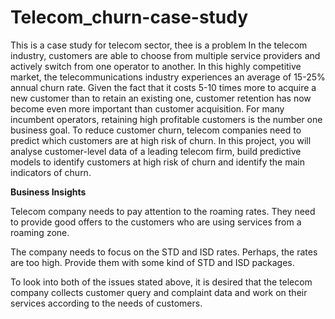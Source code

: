 # Telecom_churn-case-study
This is a case study for telecom sector, thee is a problem In the telecom industry, customers are able to choose from multiple service providers and actively switch from one operator to another. In this highly competitive market, the telecommunications industry experiences an average of 15-25% annual churn rate. Given the fact that it costs 5-10 times more to acquire a new customer than to retain an existing one, customer retention has now become even more important than customer acquisition.
For many incumbent operators, retaining high profitable customers is the number one business goal.
To reduce customer churn, telecom companies need to predict which customers are at high risk of churn.
In this project, you will analyse customer-level data of a leading telecom firm, build predictive models to identify customers at high risk of churn and identify the main indicators of churn.


**Business Insights**


Telecom company needs to pay attention to the roaming rates. They need to provide good offers to the customers who are using services from a roaming zone.

The company needs to focus on the STD and ISD rates. Perhaps, the rates are too high. Provide them with some kind of STD and ISD packages.

To look into both of the issues stated above, it is desired that the telecom company collects customer query and complaint data and work on their services according to the needs of customers.

